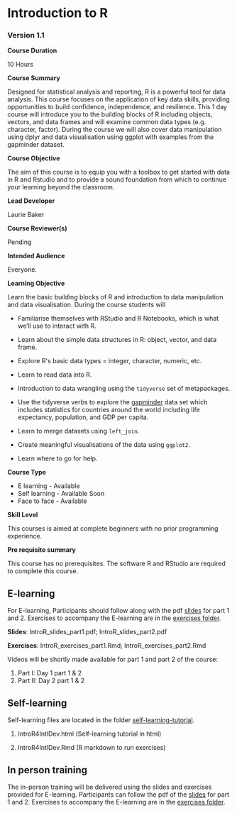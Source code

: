 # Introduction to R

### Version 1.1

**Course Duration**

10 Hours

**Course Summary**

Designed for statistical analysis and reporting, R is a powerful tool for data analysis. This course focuses on the application of key data skills, providing opportunities to build confidence, independence, and resilience. This 1 day course will introduce you to the building blocks of R including objects, vectors, and data frames and will examine common data types (e.g. character, factor). During the course we will also cover data manipulation using dplyr and data visualisation using ggplot with examples from the gapminder dataset. 

**Course Objective**

The aim of this course is to equip you with a toolbox to get started with data in R and Rstudio and to provide a sound foundation from which to continue your learning beyond the classroom. 

**Lead Developer**

Laurie Baker

**Course Reviewer(s)**

Pending

**Intended Audience**

Everyone.

**Learning Objective**

Learn the basic building blocks of R and introduction to data manipulation and data visualisation. During the course students will

- Familiarise themselves with RStudio and R Notebooks, which is what we’ll use to interact with R.

- Learn about the simple data structures in R: object, vector, and data frame.

- Explore R's basic data types = integer, character, numeric, etc. 

- Learn to read data into R. 

- Introduction to data wrangling using the `tidyverse` set of metapackages. 

- Use the tidyverse verbs to explore the [gapminder](https://www.gapminder.org/data/) data set which includes statistics for countries around the world including life expectancy, population, and GDP per capita.

- Learn to merge datasets using `left_join`.

- Create meaningful visualisations of the data using `ggplot2`.

- Learn where to go for help. 


**Course Type**

* E learning - Available
* Self learning - Available Soon
* Face to face - Available

**Skill Level**

This courses is aimed at complete beginners with no prior programming experience. 

**Pre requisite summary** 

This course has no prerequisites. The software R and RStudio are required to complete this course. 


## E-learning

For E-learning, Participants should follow along with the pdf [slides](https://github.com/datasciencecampus/DSCA_Intro-R/tree/master/slides/slides_pdf) for part 1 and 2. Exercises to accompany the E-learning are in the [exercises folder](https://github.com/datasciencecampus/DSCA_Intro-R/tree/master/exercises). 

**Slides**: IntroR_slides_part1.pdf; IntroR_slides_part2.pdf

**Exercises**: IntroR_exercises_part1.Rmd; IntroR_exercises_part2.Rmd

Videos will be shortly made available for part 1 and part 2 of the course:
1. Part I: Day 1 part 1 & 2
2. Part II: Day 2 part 1 & 2

## Self-learning 

Self-learning files are located in the folder [self-learning-tutorial](https://github.com/datasciencecampus/DSCA_Intro-R/tree/master/self-learning-tutorial).

1. IntroR4IntlDev.html (Self-learning tutorial in html)

2. IntroR4IntlDev.Rmd (R markdown to run exercises)

## In person training

The in-person training will be delivered using the slides and exercises provided for E-learning. Participants can follow the pdf of the [slides](https://github.com/datasciencecampus/DSCA_Intro-R/tree/master/slides/slides_pdf) for part 1 and 2. Exercises to accompany the E-learning are in the [exercises folder](https://github.com/datasciencecampus/DSCA_Intro-R/tree/master/exercises). 

